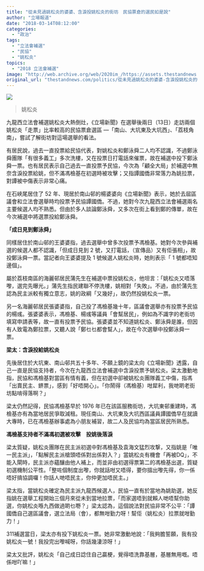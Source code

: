 ```yaml
---
title: "從未見過姚松炎的婆婆、含淚投姚松炎的街坊　民協票倉的選民如是說"
author: "立場報道"
date: "2018-03-14T08:12:00"
categories:
  - "政治"
tags:
  - "立法會補選"
  - "民協"
  - "姚松炎"
topics:
  - "2018 立法會補選"
image: "http://web.archive.org/web/2020im_/https://assets.thestandnews.com/media/photos/yiu6-01_RsYPf.png"
original_url: "thestandnews.com/politics/從未見過姚松炎的婆婆-含淚投姚松炎的街坊-民協票倉的選民如是說"
---
```

![](http://web.archive.org/web/2020im_/https://assets.thestandnews.com/media/photos/yiu6-01_RsYPf.png)
> 姚松炎

九龍西立法會補選姚松炎大熱倒灶，《立場新聞》在選舉後兩日（13日）走訪兩個姚松炎「走票」比率較高的民協票倉選區 —「南山、大坑東及大坑西」、「荔枝角南」，嘗試了解街坊對這場選舉的看法。

有居民說，過去一直投票給民協代表，對姚松炎和鄭泳舜二人均不認識，不過鄭泳舜團隊「有很多義工」多次洗樓，又在投票日打電話來催票，故在補選中投下鄭泳舜一票。也有居民表示自己過去一直投票予民協，今次為「顧全大局」於補選中無奈含淚投票給姚，但不滿馮檢基在初選時被攻擊；又指譚國僑非常落力為姚拉票，對譚被中傷表示非常心痛。

在石峽尾居住了 52 年、現居於南山邨的楊婆婆向《立場新聞》表示，她於去屆區議會和立法會選舉時均投票予民協譚國僑。不過，她對今次九龍西立法會補選兩名主要候選人均不熟悉。但由於多人談論鄭泳舜，又多次在街上看到鄭的傳單，故在今次補選中將選票投給鄭泳舜。

**「成日見到鄭泳舜」**

同樣居住於南山邨的王婆婆指，過去選舉中曾多次投票予馮檢基。她對今次參與補選的候選人都不認識，「但成日見到 2 號，又打電話，（宣傳品）又有佢張相」，故投鄭泳舜一票。當記者向王婆婆提及 1 號候選人姚松炎時，她則表示「 1 號都唔知邊個」。

屬於荔枝南區的海麗邨居民蒲先生在補選中票投姚松炎，他坦言：「姚松炎又唔落嚟，選完先曝光。」蒲先生指民建聯不停洗樓，姚相對「失敗」。不過，由於蒲先生認為民主派較有獨立意志，姚的政綱「又幾好」，故仍然投姚松炎一票。

另一名海麗邨居民張婆婆指，自己投了馮檢基幾十年，區議會選舉亦有投票予民協的楊彧。張婆婆表示，馮檢基、楊彧等議員「會幫居民」，例如為不識字的老街坊填寫申請表等，故一直有投票予民協。張婆婆並不知道姚松炎、鄭泳舜是誰，但因有人致電為鄭拉票，又聽人說「鄭乜乜都會幫人」，故在今次選舉中投鄭泳舜一票。

**梁太：含淚投給姚松炎**

先後居住於大坑東、南山邨共五十多年、不願上鏡的梁太向《立場新聞》透露，自己一直是民協支持者，今次在九龍西立法會補選中含淚投票予姚松炎。梁太激動地指，民協和馮檢基對當區有情有義，但在初選中卻被姚松炎團隊義工中傷，指馮「出賣民主、鎅票」，感到「好唔開心」。「你鬧得（馮檢基）咁犀利，我哋啲老街坊點啃得落啊？」

梁太仍然記得，民協馮檢基早於 1976 年已在該區服務街坊，大坑東邨重建時，馮檢基亦有為當地居民爭取減租。現任南山、大坑東及大坑西區議員譚國僑早在就讀大專時，已在馮檢基辦事處為小朋友補習，故二人及民協均為當區居民所熟悉。

**馮檢基支持者不滿馮初選被攻擊　投姚後落淚**

梁太質疑，姚松炎團隊在民主派初選中對馮檢基及袁海文猛烈攻撃，又指姚是「唯一民主派」，「點解民主派槍頭唔係對出係對入？」當姚松炎有機會「再被DQ」，不能入閘時，民主派亦蘊釀由他人補上，而並非由初選得票第二的馮檢基出選，質疑初選機制公平性。「整咗個制度出嚟，你就話咁又唔得，要你搵出嚟先得，你一係唔好搞協調囉！你話人哋唔民主，你仲更加唔民主。」

梁太指，當姚松炎確定為民主派九龍西候選人，民協一直有於當地為姚助選，她反指姚在選舉工程開始三個月來從未到當地拉票，「而家選唔到就賴人哋唔幫你助選，你姚松炎喺九西做過啲乜嘢？」梁太認為，這個說法對民協非常不公平：「譚國僑自己選區議會，選立法局（會），都無咁勤力呀！幫佢（姚松炎）拉票就咁勤力！」

311補選當日，梁太亦有投下姚松炎一票。她非常激動地說：「我夠膽誓願，我有投姚松炎一號！我投完出嚟喊呀，你話幾淒涼呀！」

梁太又批評，姚松炎「自己成日諗住自己贏梗，覺得唔洗靠基層，基層無用嘅。唔係咁吖嘛！」